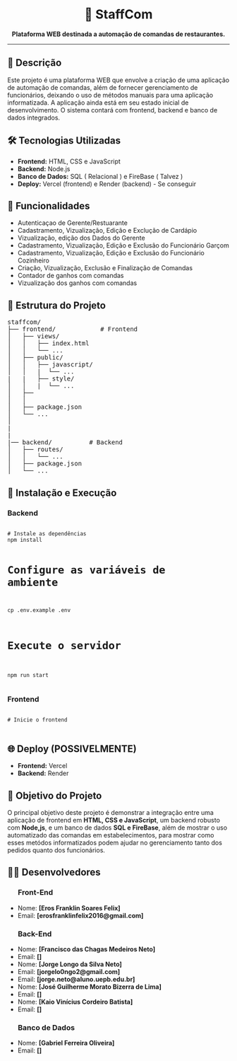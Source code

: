 <h1 align="center">📄 StaffCom</h1>

<p align="center">
  <strong>Plataforma WEB destinada a automação de comandas de restaurantes.</strong>
</p>

<hr />

<h2>📝 Descrição</h2>
<p>
  Este projeto é uma plataforma WEB que envolve a criação de uma aplicação de automação de comandas, além de fornecer gerenciamento de funcionários, deixando o uso de métodos manuais para uma aplicação informatizada. 
  A aplicação ainda está em seu estado inicial de desenvolvimento. O sistema contará com frontend, backend e banco de dados integrados.
</p>

<h2>🛠️ Tecnologias Utilizadas</h2>
<ul>
  <li><strong>Frontend:</strong> HTML, CSS e JavaScript</li>
  <li><strong>Backend:</strong> Node.js</li>
  <li><strong>Banco de Dados:</strong> SQL ( Relacional ) e FireBase ( Talvez )</li>
  <li><strong>Deploy:</strong> Vercel (frontend) e Render (backend) - Se conseguir </li>
</ul>

<h2>🔧 Funcionalidades</h2>
<ul>
  <li>Autenticaçao de Gerente/Restuarante</li>
  <li>Cadastramento, Vizualização, Edição e Exclução de Cardápio</li>
  <li>Vizualização, edição dos Dados do Gerente</li>
  <li>Cadastramento, Vizualização, Edição e Exclusão do Funcionário Garçom</li>
  <li>Cadastramento, Vizualização, Edição e Exclusão do Funcionário Cozinheiro</li>
  <li>Criação, Vizualização, Exclusão e Finalização de Comandas</li>
  <li>Contador de ganhos com comandas</li>
  <li>Vizualização dos ganhos com comandas</li>
</ul>

<h2>📂 Estrutura do Projeto</h2>
<pre>
staffcom/
├── frontend/            # Frontend 
│   ├── views/
│   │   ├── index.html
│   │   └── ...
│   ├── public/
│   │   ├── javascript/
│   │   |  └── ...
|   |   ├── style/
│   │   |  └── ...
│   ├── 
│   │   
│   ├── package.json
│   └── ...
│
|            
|
|── backend/          # Backend 
│   ├── routes/
│   │   └── ...
│   ├── package.json
│   └── ...
</pre>

<h2>🚀 Instalação e Execução</h2>

<h3>Backend</h3>
<pre>
<code>
# Instale as dependências
npm install

# Configure as variáveis de ambiente
cp .env.example .env

# Execute o servidor
npm run start
</code>
</pre>

<h3>Frontend</h3>
<pre>
<code>
# Inicie o frontend
</code>
</pre>

<h2>🌐 Deploy (POSSIVELMENTE)</h2>
<ul>
  <li><strong>Frontend:</strong> Vercel</li>
  <li><strong>Backend:</strong> Render</li>
</ul>

<h2>🎯 Objetivo do Projeto</h2>
<p>
  O principal objetivo deste projeto é demonstrar a integração entre uma aplicação de frontend em <strong>HTML, CSS e JavaScript</strong>, um backend robusto com <strong>Node,js</strong>, e um banco de dados <strong>SQL e FireBase</strong>, 
  além de mostrar o uso automatizado das comandas em estabelecimentos, para mostrar como esses metódos informatizados podem ajudar no gerenciamento tanto dos pedidos quanto dos funcionários.
</p>

<h2>🧑‍💻 Desenvolvedores</h2>
<ul>
  <h3>Front-End</h3>
  <li>Nome: <strong>[Eros Franklin Soares Felix]</strong></li>
  <li>Email: <strong>[erosfranklinfelix2016@gmail.com]</strong></li>
  <h3>Back-End</h3>
  <li>Nome: <strong>[Francisco das Chagas Medeiros Neto]</strong></li>
  <li>Email: <strong>[]</strong></li>
  <li>Nome: <strong>[Jorge Longo da Silva Neto]</strong></li>
  <li>Email: <strong>[jorgelo0ngo2@gmail.com]</strong></li>
  <li>Email: <strong>[jorge.neto@aluno.uepb.edu.br]</strong></li>
  <li>Nome: <strong>[José Guilherme Morato Bizerra de Lima]</strong></li>
  <li>Email: <strong>[]</strong></li>
  <li>Nome: <strong>[Kaio Vinícius Cordeiro Batista]</strong></li>
  <li>Email: <strong>[]</strong></li>
   <h3>Banco de Dados</h3>
  <li>Nome: <strong>[Gabriel Ferreira Oliveira]</strong></li>
  <li>Email: <strong>[]</strong></li>
</ul>
